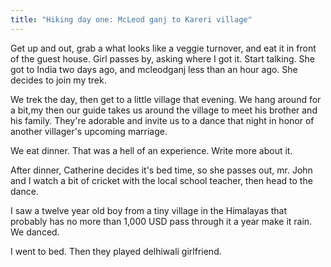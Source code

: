 ```yaml
---
title: "Hiking day one: McLeod ganj to Kareri village"
---
```


Get up and out, grab a what looks like a veggie turnover, and eat it in front of the guest house. Girl passes by, asking where I got it. Start talking. She got to India two days ago, and mcleodganj less than an hour ago. She decides to join my trek.

We trek the day, then get to a little village that evening. We hang around for a bit,my then our guide takes us around the village to meet his brother and his family. They're adorable and invite us to a dance that night in honor of another villager's upcoming marriage.

We eat dinner. That was a hell of an experience. Write more about it.

After dinner, Catherine decides it's bed time, so she passes out, mr. John and I watch a bit of cricket with the local school teacher, then head to the dance.

I saw a twelve year old boy from a tiny village in the Himalayas that probably has no more than 1,000 USD pass through it a year make it rain. We danced.

I went to bed. Then they played delhiwali girlfriend. 
